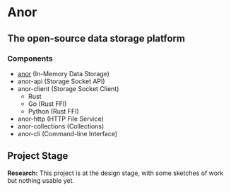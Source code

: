 # Anor

## The open-source data storage platform

### Components

- [anor](https://github.com/anor-rs/anor) (In-Memory Data Storage)
- anor-api (Storage Socket API)
- anor-client (Storage Socket Client)
  - Rust
  - Go (Rust FFI)
  - Python (Rust FFI)
- anor-http (HTTP File Service)
- anor-collections (Collections)
- anor-cli (Command-line Interface)

## Project Stage

**Research:** This project is at the design stage, with some sketches of work but nothing usable yet.
